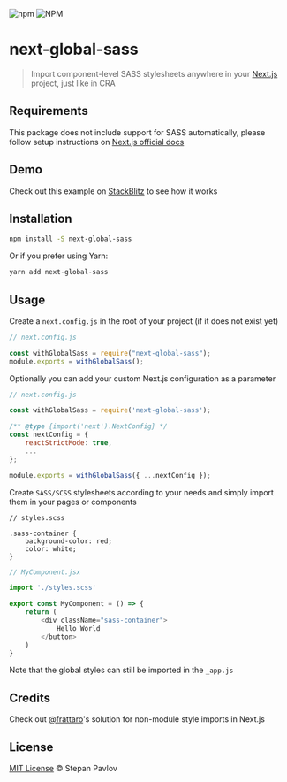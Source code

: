 ![npm](https://img.shields.io/npm/v/next-global-sass?style=flat-square)
![NPM](https://img.shields.io/npm/l/next-global-sass?style=flat-square)

# next-global-sass

> Import component-level SASS stylesheets anywhere in your [Next.js](https://github.com/vercel/next.js) project, just like in CRA

## Requirements

This package does not include support for SASS automatically, please follow setup instructions on [Next.js official docs](https://nextjs.org/docs/basic-features/built-in-css-support#sass-support)

## Demo

Check out this example on [StackBlitz](https://stackblitz.com/edit/nextjs-p64sa5?file=pages/index.js) to see how it works

## Installation

```sh
npm install -S next-global-sass
```

Or if you prefer using Yarn:

```sh
yarn add next-global-sass
```

## Usage

Create a `next.config.js` in the root of your project (if it does not exist yet)

```javascript
// next.config.js

const withGlobalSass = require("next-global-sass");
module.exports = withGlobalSass();
```

Optionally you can add your custom Next.js configuration as a parameter

```javascript
// next.config.js

const withGlobalSass = require('next-global-sass');

/** @type {import('next').NextConfig} */
const nextConfig = {
    reactStrictMode: true,
    ...
};

module.exports = withGlobalSass({ ...nextConfig });
```

Create `SASS/SCSS` stylesheets according to your needs and simply import them in your pages or components

```less
// styles.scss

.sass-container {
    background-color: red;
    color: white;
}
```

```javascript
// MyComponent.jsx

import './styles.scss'

export const MyComponent = () => {
    return (
        <div className="sass-container">
            Hello World
        </button>
    )
}
```

Note that the global styles can still be imported in the `_app.js`

## Credits

Check out [@frattaro](https://github.com/vercel/next.js/discussions/14672#discussioncomment-2052410)'s solution for non-module style imports in Next.js

## License

[MIT License](mit-license.org) © Stepan Pavlov
